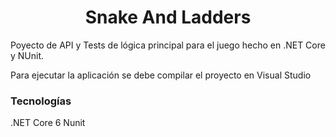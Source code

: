 <h1 align="center"> Snake And Ladders </h1>
Poyecto de API y Tests de lógica principal para el juego hecho en .NET Core y NUnit.

Para ejecutar la aplicación se debe compilar el proyecto en Visual Studio

<h3> Tecnologías </h3>
.NET Core 6
Nunit
